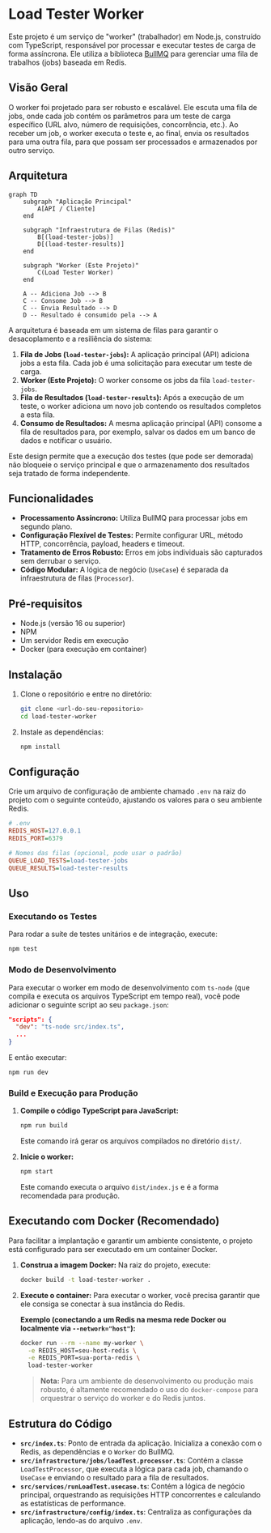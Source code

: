 # Load Tester Worker

Este projeto é um serviço de "worker" (trabalhador) em Node.js, construído com TypeScript, responsável por processar e executar testes de carga de forma assíncrona. Ele utiliza a biblioteca [BullMQ](https://bullmq.io/) para gerenciar uma fila de trabalhos (jobs) baseada em Redis.

## Visão Geral

O worker foi projetado para ser robusto e escalável. Ele escuta uma fila de jobs, onde cada job contém os parâmetros para um teste de carga específico (URL alvo, número de requisições, concorrência, etc.). Ao receber um job, o worker executa o teste e, ao final, envia os resultados para uma outra fila, para que possam ser processados e armazenados por outro serviço.

## Arquitetura

```mermaid
graph TD
    subgraph "Aplicação Principal"
        A[API / Cliente]
    end

    subgraph "Infraestrutura de Filas (Redis)"
        B[(load-tester-jobs)]
        D[(load-tester-results)]
    end

    subgraph "Worker (Este Projeto)"
        C(Load Tester Worker)
    end

    A -- Adiciona Job --> B
    C -- Consome Job --> B
    C -- Envia Resultado --> D
    D -- Resultado é consumido pela --> A
```

A arquitetura é baseada em um sistema de filas para garantir o desacoplamento e a resiliência do sistema:

1.  **Fila de Jobs (`load-tester-jobs`):** A aplicação principal (API) adiciona jobs a esta fila. Cada job é uma solicitação para executar um teste de carga.
2.  **Worker (Este Projeto):** O worker consome os jobs da fila `load-tester-jobs`.
3.  **Fila de Resultados (`load-tester-results`):** Após a execução de um teste, o worker adiciona um novo job contendo os resultados completos a esta fila.
4.  **Consumo de Resultados:** A mesma aplicação principal (API) consome a fila de resultados para, por exemplo, salvar os dados em um banco de dados e notificar o usuário.

Este design permite que a execução dos testes (que pode ser demorada) não bloqueie o serviço principal e que o armazenamento dos resultados seja tratado de forma independente.

## Funcionalidades

- **Processamento Assíncrono:** Utiliza BullMQ para processar jobs em segundo plano.
- **Configuração Flexível de Testes:** Permite configurar URL, método HTTP, concorrência, payload, headers e timeout.
- **Tratamento de Erros Robusto:** Erros em jobs individuais são capturados sem derrubar o serviço.
- **Código Modular:** A lógica de negócio (`UseCase`) é separada da infraestrutura de filas (`Processor`).

## Pré-requisitos

- Node.js (versão 16 ou superior)
- NPM
- Um servidor Redis em execução
- Docker (para execução em container)

## Instalação

1. Clone o repositório e entre no diretório:
   ```bash
   git clone <url-do-seu-repositorio>
   cd load-tester-worker
   ```

2. Instale as dependências:
   ```bash
   npm install
   ```

## Configuração

Crie um arquivo de configuração de ambiente chamado `.env` na raiz do projeto com o seguinte conteúdo, ajustando os valores para o seu ambiente Redis.

```ini
# .env
REDIS_HOST=127.0.0.1
REDIS_PORT=6379

# Nomes das filas (opcional, pode usar o padrão)
QUEUE_LOAD_TESTS=load-tester-jobs
QUEUE_RESULTS=load-tester-results
```

## Uso

### Executando os Testes

Para rodar a suíte de testes unitários e de integração, execute:

```bash
npm test
```

### Modo de Desenvolvimento

Para executar o worker em modo de desenvolvimento com `ts-node` (que compila e executa os arquivos TypeScript em tempo real), você pode adicionar o seguinte script ao seu `package.json`:

```json
"scripts": {
  "dev": "ts-node src/index.ts",
  ...
}
```

E então executar:
```bash
npm run dev
```

### Build e Execução para Produção

1. **Compile o código TypeScript para JavaScript:**
   ```bash
   npm run build
   ```
   Este comando irá gerar os arquivos compilados no diretório `dist/`.

2. **Inicie o worker:**
   ```bash
   npm start
   ```
   Este comando executa o arquivo `dist/index.js` e é a forma recomendada para produção.

## Executando com Docker (Recomendado)

Para facilitar a implantação e garantir um ambiente consistente, o projeto está configurado para ser executado em um container Docker.

1. **Construa a imagem Docker:**
   Na raiz do projeto, execute:
   ```sh
   docker build -t load-tester-worker .
   ```

2. **Execute o container:**
   Para executar o worker, você precisa garantir que ele consiga se conectar à sua instância do Redis.

   **Exemplo (conectando a um Redis na mesma rede Docker ou localmente via `--network="host"`):**
   ```bash
   docker run --rm --name my-worker \
     -e REDIS_HOST=seu-host-redis \
     -e REDIS_PORT=sua-porta-redis \
     load-tester-worker
   ```
   > **Nota:** Para um ambiente de desenvolvimento ou produção mais robusto, é altamente recomendado o uso do `docker-compose` para orquestrar o serviço do worker e do Redis juntos.

## Estrutura do Código

- **`src/index.ts`**: Ponto de entrada da aplicação. Inicializa a conexão com o Redis, as dependências e o `Worker` do BullMQ.
- **`src/infrastructure/jobs/loadTest.processor.ts`**: Contém a classe `LoadTestProcessor`, que executa a lógica para cada job, chamando o `UseCase` e enviando o resultado para a fila de resultados.
- **`src/services/runLoadTest.usecase.ts`**: Contém a lógica de negócio principal, orquestrando as requisições HTTP concorrentes e calculando as estatísticas de performance.
- **`src/infrastructure/config/index.ts`**: Centraliza as configurações da aplicação, lendo-as do arquivo `.env`.
